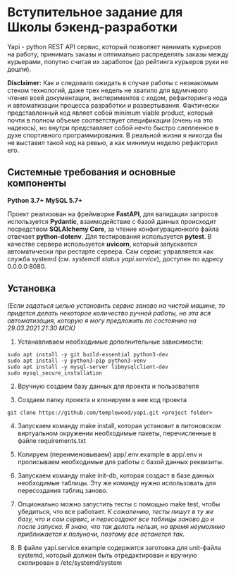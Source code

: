 # Вступительное задание для Школы бэкенд-разработки

Yapi - python REST API сервис, который позволяет нанимать курьеров на работу,
принимать заказы и оптимально распределять заказы между курьерами, попутно считая их заработок (до рейтинга курьеров руки не дошли).

**Disclaimer:** Как и следовало ожидать в случае работы с незнакомым стеком технологий, даже трех недель не хватило для вдумчивого чтения всей документации, экспериментов с кодом, рефакторинга кода и автоматизации процесса разработки и развертывания. Фактически представленный код являет собой minimum viable product, который почти в полном объеме соответствует спецификации (очень на это надеюсь), но внутри представляет собой нечто быстро слепленное в духе спортивного программирования. В реальной жизни я никогда бы не выставил такой код на ревью, а как минимум неделю рефакторил его.

## Системные требования и основные компоненты

**Python 3.7+**
**MySQL 5.7+**

Проект реализован на фреймворке **FastAPI**, для валидации запросов используется **Pydantic**, взаимодействие с базой данных происходит посредством **SQLAlchemy Core**, за чтение конфигурационного файла отвечает **python-dotenv**. Для тестирования используется **pytest**.
В качестве сервера используется **uvicorn**, который запускается автоматически при рестарте сервера. Сам сервис управляется как служба systemd (см. *systemctl status yapi.service*), доступен по адресу 0.0.0.0:8080.

## Установка

*(Если задаться целью установить сервис заново на чистой машине, то придется делать некоторое количество ручной работы, но эта вся автоматизация, которую я могу предложить по состоянию на 29.03.2021 21:30 МСК)*

1. Устанавливаем необходимые дополнительные зависимости:
```
sudo apt install -y git build-essential python3-dev
sudo apt install -y python3-pip python3-venv
sudo apt install -y mysql-server libmysqlclient-dev
sudo mysql_secure_installation
```

2. Вручную создаем базу данных для проекта и пользователя

3. Создаем папку проекта и клонируем в нее код проекта
```
git clone https://github.com/templewood/yapi.git <project folder>
```

4. Запускаем команду make install, которая установит в питоновском виртуальном окружении необходимые пакеты, перечисленные в файле requirements.txt

5. Копируем (переименовываем) app/.env.example в app/.env и прописываем необходимые для работы с базой данных реквизиты.

6. Запускаем команду make init-db, которая создаст в базе данных необходимые таблицы. Эту же команду нужно использовать для пересоздания таблиц заново.

7. Опционально можно запустить тесты с помощью make test, чтобы убедиться, что все работает. *К сожалению, тесты пишут в ту же базу, что и сам сервис, и пересоздают все таблицы заново до и после запуска. Я знаю, что так делать нельзя, но время неумолимо приближается к полуночи, поэтому все останется так.*

8. В файле yapi.service.example содержится заготовка для unit-файла systemd, который должен быть отредактирован и вручную скопирован в /etc/systemd/system
